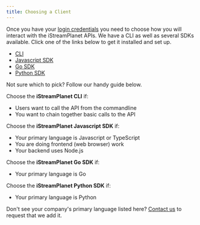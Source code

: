```yaml
---
title: Choosing a Client
---
```


Once you have your [login credentials](/docs/guide/) you need to choose how you will interact with the iStreamPlanet APIs. We have a CLI as well as several SDKs available. Click one of the links below to get it installed and set up.

- [CLI](/docs/cli)
- [Javascript SDK](/docs/sdks/javascript)
- [Go SDK](/docs/sdks/golang)
- [Python SDK](/docs/sdks/python)

Not sure which to pick? Follow our handy guide below.

Choose the **iStreamPlanet CLI** if:

- Users want to call the API from the commandline
- You want to chain together basic calls to the API

Choose the **iStreamPlanet Javascript SDK** if:

- Your primary language is Javascript or TypeScript
- You are doing frontend (web browser) work
- Your backend uses Node.js

Choose the **iStreamPlanet Go SDK** if:

- Your primary language is Go

Choose the **iStreamPlanet Python SDK** if:

- Your primary language is Python

Don't see your company's primary language listed here? [Contact us](https://istreamplanet.com/contact/) to request that we add it.
